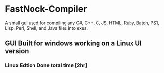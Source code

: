 # FastNock-Compiler
A small gui used for compiling any C#, C++, C, JS, HTML, Ruby, Batch, PS1, Lisp, Perl, Shell, and Java files into exes.

## GUI Built for windows working on a Linux UI version

### Linux Edtion Done total time [2hr]

